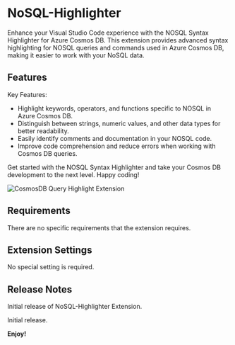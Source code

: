 # NoSQL-Highlighter

Enhance your Visual Studio Code experience with the NOSQL Syntax Highlighter for Azure Cosmos DB. 
This extension provides advanced syntax highlighting for NOSQL queries and commands used in Azure Cosmos DB, making it easier to work with your NoSQL data.

## Features

Key Features:
- Highlight keywords, operators, and functions specific to NOSQL in Azure Cosmos DB.
- Distinguish between strings, numeric values, and other data types for better readability.
- Easily identify comments and documentation in your NOSQL code.
- Improve code comprehension and reduce errors when working with Cosmos DB queries.

Get started with the NOSQL Syntax Highlighter and take your Cosmos DB development to the next level. Happy coding!

![CosmosDB Query Highlight Extension](https://github.com/RomanSebranek/nosql_highlighter/blob/main/media/vsCodeExtension.gif)

## Requirements

There are no specific requirements that the extension requires.

## Extension Settings

No special setting is required.


## Release Notes

Initial release of NoSQL-Highlighter Extension.

Initial release.

**Enjoy!**
